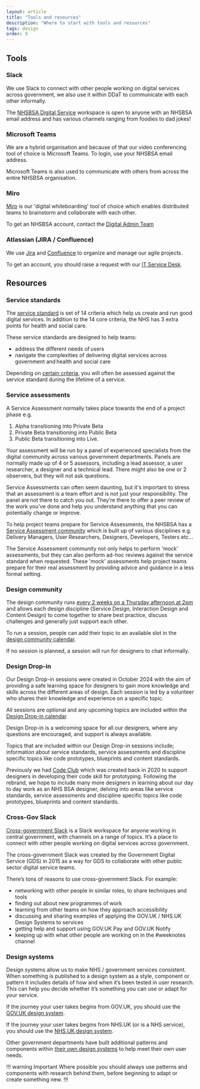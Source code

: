 ```yaml
---
layout: article
title: "Tools and resources"
description: "Where to start with tools and resources"
tags: design
order: 9
---
```


## Tools

### Slack

We use Slack to connect with other people working on digital services across government, we also use it within DDaT to communicate with each other informally. 

The [NHSBSA Digital Service](https://nhsbsadigitalservices.slack.com/) workspace is open to anyone with an NHSBSA email address and has various channels ranging from foodies to dad jokes!

### Microsoft Teams

We are a hybrid organisation and because of that our video conferencing tool of choice is Microsoft Teams. To login, use your NHSBSA email address.

Microsoft Teams is also used to communicate with others from across the entire NHSBSA organisation.

### Miro

[Miro](https://miro.com/) is our 'digital whiteboarding' tool of choice which enables distributed teams to brainstorm and collaborate with each other.

To get an NHSBSA account, contact the [Digital Admin Team](https://nhsbsauk.sharepoint.com/sites/DigitalAdminTeam)

### Atlassian (JIRA / Confluence)

We use [Jira](https://www.atlassian.com/software/jira) and [Confluence](https://www.atlassian.com/software/confluence) to organize and manage our agile projects.

To get an account, you should raise a request with our [IT Service Desk](https://nhsbsauk.sharepoint.com/sites/ITUserServices).

## Resources

### Service standards

The [service standard](https://service-manual.nhs.uk/standards-and-technology/service-standard) is set of 14 criteria which help us create and run good digital services. In addition to the 14 core criteria, the NHS has 3 extra points for health and social care.

These service standards are designed to help teams: 

- address the different needs of users 
- navigate the complexities of delivering digital services across government and health and social care

Depending on [certain criteria](https://www.gov.uk/service-manual/service-assessments/check-if-need-to-meet-service-standard), you will often be assessed against the service standard during the lifetime of a service. 

### Service assessments

A Service Assessment normally takes place towards the end of a project phase e.g. 

1. Alpha transitioning into Private Beta 
2. Private Beta transitioning into Public Beta 
3. Public Beta transitioning into Live.  

Your assessment will be run by a panel of experienced specialists from the digital community across various government departments. Panels are normally made up of 4 or 5 assessors, including a lead assessor, a user researcher, a designer and a technical lead. There might also be one or 2 observers, but they will not ask questions. 

Service Assessments can often seem daunting, but it's important to stress that an assessment is a team effort and is not just your responsibility. The panel are not there to catch you out. They’re there to offer a peer review of the work you’ve done and help you understand anything that you can potentially change or improve. 

To help project teams prepare for Service Assessments, the NHSBSA has a [Service Assessment community](https://teams.microsoft.com/l/channel/19%3a9d236843d94d4589bf2dda569cb29980%40thread.tacv2/Service%2520Assessments?groupId=901d4e4d-5a07-4d45-b5b1-adfd4c6b6d86&tenantId=cf6d0482-86b1-4f88-8c0c-3b4de4cb402c) which is built up of various disciplines e.g. Delivery Managers, User Researchers, Designers, Developers, Testers etc... 

The Service Assessment community not only helps to perform 'mock' assessments, but they can also perform ad-hoc reviews against the service standard when requested. These 'mock' assessments help project teams prepare for their real assessment by providing advice and guidance in a less formal setting. 

### Design community

The design community runs [every 2 weeks on a Thursday afternoon at 2pm](https://teams.microsoft.com/l/meetup-join/19%3ameeting_YTZkMDVhN2EtMzg5MC00YWVlLTllOGQtMWM5ODhmOGQyNGQx%40thread.v2/0?context=%7b%22Tid%22%3a%22cf6d0482-86b1-4f88-8c0c-3b4de4cb402c%22%2c%22Oid%22%3a%22f093e82e-244e-4529-bbe1-301b5e2691d0%22%7d) and allows each design discipline (Service Design, Interaction Design and Content Design) to come together to share best practice, discuss challenges and generally just support each other.

To run a session, people can add their topic to an available slot in the [design community calendar](https://teams.microsoft.com/l/entity/1c256a65-83a6-4b5c-9ccf-78f8afb6f1e8/_djb2_msteams_prefix_2670613932?context=%7B%22subEntityId%22%3Anull%2C%22channelId%22%3A%2219%3A5ee283d87bbc4ad7b8616f85d7c8b734%40thread.tacv2%22%7D&groupId=901d4e4d-5a07-4d45-b5b1-adfd4c6b6d86&tenantId=cf6d0482-86b1-4f88-8c0c-3b4de4cb402c&allowXTenantAccess=false).

If no session is planned, a session will run for designers to chat informally.

### Design Drop-in

Our Design Drop-in sessions were created in October 2024 with the aim of providing a safe learning space for designers to gain more knowledge and skills across the different areas of design. Each session is led by a volunteer who shares their knowledge and experience on a specific topic.

All sessions are optional and any upcoming topics are included within the [Design Drop-in calendar](https://nhsbsauk.sharepoint.com/:x:/t/CommunitiesofPractice75/EQBg5Eudw49LuyhECPJm_GIBvnvCyC672CvR4TmcSmXlAA?e=cPkFWc&nav=MTVfe0EyRjNCNTJBLUMyRTMtNDQwOS05QTA0LTAxRjY1QzRGNjlBOH0).

Design Drop-in is a welcoming space for all our designers, where any questions are encouraged, and support is always available.

Topics that are included within our Design Drop-in sessions include; information about service standards, service assessments and discipline specific topics like code prototypes, blueprints and content standards.

Previously we had [Code Club](https://bsa2468.atlassian.net/wiki/spaces/CoP/pages/3824451631/Code+club) which was created back in 2020 to support designers in developing their code skill for prototyping. Following the rebrand, we hope to include many more designers in learning about our day to day work as an NHS BSA designer, delving into areas like service standards, service assessments and discipline specific topics like code prototypes, blueprints and content standards.


### Cross-Gov Slack

[Cross-government Slack](https://ukgovernmentdigital.slack.com/) is a Slack workspace for anyone working in central government, with channels on a range of topics. It’s a place to connect with other people working on digital services across government.

The cross-government Slack was created by the Government Digital Service (GDS) in 2015 as a way for GDS to collaborate with other public sector digital service teams.

There’s tons of reasons to use cross-government Slack. For example:

- networking with other people in similar roles, to share techniques and tools
- finding out about new programmes of work
- learning from other teams on how they approach accessibility
- discussing and sharing examples of applying the GOV.UK / NHS.UK Design Systems to services
- getting help and support using GOV.UK Pay and GOV.UK Notify
- keeping up with what other people are working on in the #weeknotes channel

### Design systems

Design systems allow us to make NHS / government services consistent. When something is published to a design system as a style, component or pattern it includes details of how and when it’s been tested in user research. This can help you decide whether it’s something you can use or adapt for your service.

If the journey your user takes begins from GOV.UK, you should use the [GOV.UK design system](https://design-system.service.gov.uk/).

If the journey your user takes begins from NHS.UK (or is a NHS service), you should use the [NHS.UK design system](https://service-manual.nhs.uk/design-system). 

Other government departments have built additional patterns and components within [their own design systems](https://github.com/ctdesign/gov-design-systems-list) to help meet their own user needs.

!!! warning Important
Where possible you should always use patterns and components with research behind them, before beginning to adapt or create something new.
!!!